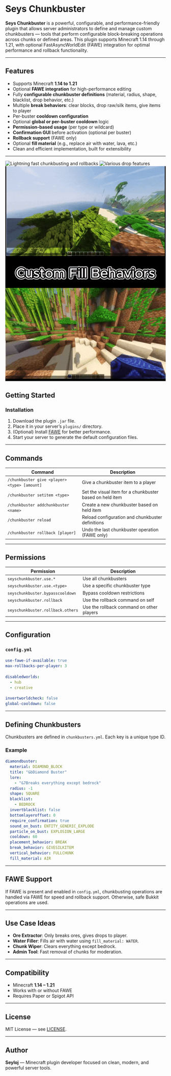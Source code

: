 # Seys Chunkbuster

**Seys Chunkbuster** is a powerful, configurable, and performance-friendly plugin that allows server administrators to define and manage custom chunkbusters — tools that perform configurable block-breaking operations across chunks or defined areas. This plugin supports Minecraft 1.14 through 1.21, with optional FastAsyncWorldEdit (FAWE) integration for optimal performance and rollback functionality.

---

## Features

- Supports Minecraft **1.14 to 1.21**
- Optional **FAWE integration** for high-performance editing
- Fully **configurable chunkbuster definitions** (material, radius, shape, blacklist, drop behavior, etc.)
- Multiple **break behaviors**: clear blocks, drop raw/silk items, give items to player
- Per-buster **cooldown configuration**
- Optional **global or per-buster cooldown** logic
- **Permission-based usage** (per type or wildcard)
- **Confirmation GUI** before activation (optional per buster)
- **Rollback support** (FAWE only)
- Optional **fill material** (e.g., replace air with water, lava, etc.)
- Clean and efficient implementation, built for extensibility

---

![Lightning fast chunkbusting and rollbacks](media/fast.gif)
![Various drop features](media/features.gif)
![Custom fill features](media/customfill.gif)

## Getting Started

### Installation

1. Download the plugin `.jar` file.
2. Place it in your server’s `plugins/` directory.
3. (Optional) Install [FAWE](https://www.spigotmc.org/resources/fast-async-worldedit.13932/) for better performance.
4. Start your server to generate the default configuration files.

---

## Commands

| Command                                 | Description |
|----------------------------------------|-------------|
| `/chunkbuster give <player> <type> [amount]`   | Give a chunkbuster item to a player |
| `/chunkbuster setitem <type>`          | Set the visual item for a chunkbuster based on held item |
| `/chunkbuster addchunkbuster <name>`   | Create a new chunkbuster based on held item |
| `/chunkbuster reload`                  | Reload configuration and chunkbuster definitions |
| `/chunkbuster rollback [player]`       | Undo the last chunkbuster operation (FAWE only) |

---

## Permissions

| Permission                              | Description |
|-----------------------------------------|-------------|
| `seyschunkbuster.use.*`                 | Use all chunkbusters |
| `seyschunkbuster.use.<type>`            | Use a specific chunkbuster type |
| `seyschunkbuster.bypasscooldown`        | Bypass cooldown restrictions |
| `seyschunkbuster.rollback`              | Use the rollback command on self |
| `seyschunkbuster.rollback.others`       | Use the rollback command on other players |

---

## Configuration

### `config.yml`

```yaml
use-fawe-if-available: true
max-rollbacks-per-player: 3

disabledworlds:
  - hub
  - creative

invertworldcheck: false
global-cooldown: false
```

---

## Defining Chunkbusters

Chunkbusters are defined in `chunkbusters.yml`. Each key is a unique type ID.

### Example

```yaml
diamondbuster:
  material: DIAMOND_BLOCK
  title: "&bDiamond Buster"
  lore:
    - "&7Breaks everything except bedrock"
  radius: -1
  shape: SQUARE
  blacklist:
    - BEDROCK
  invertblacklist: false
  bottomlayeroffset: 0
  require_confirmation: true
  sound_on_bust: ENTITY_GENERIC_EXPLODE
  particle_on_bust: EXPLOSION_LARGE
  cooldown: 60
  placement_behavior: BREAK
  break_behavior: GIVESILKITEM
  vertical_behavior: FULLCHUNK
  fill_material: AIR
```

---

## FAWE Support

If FAWE is present and enabled in `config.yml`, chunkbusting operations are handled via FAWE for speed and rollback support. Otherwise, safe Bukkit operations are used.

---

## Use Case Ideas

- **Ore Extractor**: Only breaks ores, gives drops to player.
- **Water Filler**: Fills air with water using `fill_material: WATER`.
- **Chunk Wiper**: Clears everything except bedrock.
- **Admin Tool**: Fast removal of chunks for moderation.

---

## Compatibility

- Minecraft **1.14 – 1.21**
- Works with or without FAWE
- Requires Paper or Spigot API

---

## License

MIT License — see [LICENSE](LICENSE).

---

## Author

**Seyloj** — Minecraft plugin developer focused on clean, modern, and powerful server tools.
